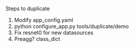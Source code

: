 Steps to duplicate

1. Modify app_config.yaml
2. python configure_app.py tools/duplicate/demo 
3. Fix resnet0 for new datasources
4. Preagg? class_dict
